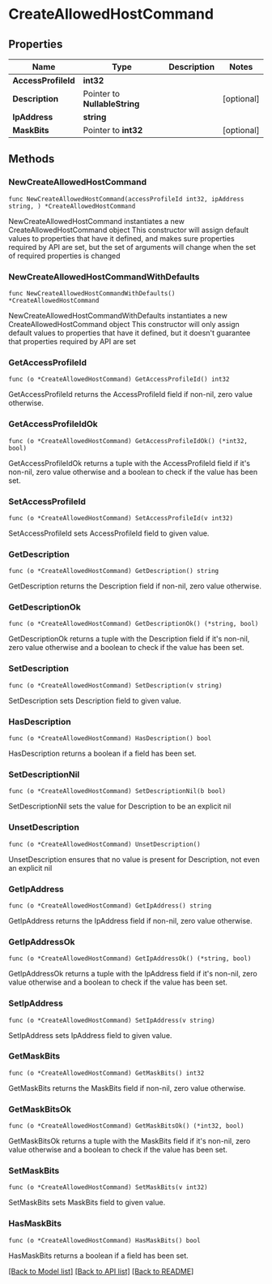 # CreateAllowedHostCommand

## Properties

Name | Type | Description | Notes
------------ | ------------- | ------------- | -------------
**AccessProfileId** | **int32** |  | 
**Description** | Pointer to **NullableString** |  | [optional] 
**IpAddress** | **string** |  | 
**MaskBits** | Pointer to **int32** |  | [optional] 

## Methods

### NewCreateAllowedHostCommand

`func NewCreateAllowedHostCommand(accessProfileId int32, ipAddress string, ) *CreateAllowedHostCommand`

NewCreateAllowedHostCommand instantiates a new CreateAllowedHostCommand object
This constructor will assign default values to properties that have it defined,
and makes sure properties required by API are set, but the set of arguments
will change when the set of required properties is changed

### NewCreateAllowedHostCommandWithDefaults

`func NewCreateAllowedHostCommandWithDefaults() *CreateAllowedHostCommand`

NewCreateAllowedHostCommandWithDefaults instantiates a new CreateAllowedHostCommand object
This constructor will only assign default values to properties that have it defined,
but it doesn't guarantee that properties required by API are set

### GetAccessProfileId

`func (o *CreateAllowedHostCommand) GetAccessProfileId() int32`

GetAccessProfileId returns the AccessProfileId field if non-nil, zero value otherwise.

### GetAccessProfileIdOk

`func (o *CreateAllowedHostCommand) GetAccessProfileIdOk() (*int32, bool)`

GetAccessProfileIdOk returns a tuple with the AccessProfileId field if it's non-nil, zero value otherwise
and a boolean to check if the value has been set.

### SetAccessProfileId

`func (o *CreateAllowedHostCommand) SetAccessProfileId(v int32)`

SetAccessProfileId sets AccessProfileId field to given value.


### GetDescription

`func (o *CreateAllowedHostCommand) GetDescription() string`

GetDescription returns the Description field if non-nil, zero value otherwise.

### GetDescriptionOk

`func (o *CreateAllowedHostCommand) GetDescriptionOk() (*string, bool)`

GetDescriptionOk returns a tuple with the Description field if it's non-nil, zero value otherwise
and a boolean to check if the value has been set.

### SetDescription

`func (o *CreateAllowedHostCommand) SetDescription(v string)`

SetDescription sets Description field to given value.

### HasDescription

`func (o *CreateAllowedHostCommand) HasDescription() bool`

HasDescription returns a boolean if a field has been set.

### SetDescriptionNil

`func (o *CreateAllowedHostCommand) SetDescriptionNil(b bool)`

 SetDescriptionNil sets the value for Description to be an explicit nil

### UnsetDescription
`func (o *CreateAllowedHostCommand) UnsetDescription()`

UnsetDescription ensures that no value is present for Description, not even an explicit nil
### GetIpAddress

`func (o *CreateAllowedHostCommand) GetIpAddress() string`

GetIpAddress returns the IpAddress field if non-nil, zero value otherwise.

### GetIpAddressOk

`func (o *CreateAllowedHostCommand) GetIpAddressOk() (*string, bool)`

GetIpAddressOk returns a tuple with the IpAddress field if it's non-nil, zero value otherwise
and a boolean to check if the value has been set.

### SetIpAddress

`func (o *CreateAllowedHostCommand) SetIpAddress(v string)`

SetIpAddress sets IpAddress field to given value.


### GetMaskBits

`func (o *CreateAllowedHostCommand) GetMaskBits() int32`

GetMaskBits returns the MaskBits field if non-nil, zero value otherwise.

### GetMaskBitsOk

`func (o *CreateAllowedHostCommand) GetMaskBitsOk() (*int32, bool)`

GetMaskBitsOk returns a tuple with the MaskBits field if it's non-nil, zero value otherwise
and a boolean to check if the value has been set.

### SetMaskBits

`func (o *CreateAllowedHostCommand) SetMaskBits(v int32)`

SetMaskBits sets MaskBits field to given value.

### HasMaskBits

`func (o *CreateAllowedHostCommand) HasMaskBits() bool`

HasMaskBits returns a boolean if a field has been set.


[[Back to Model list]](../README.md#documentation-for-models) [[Back to API list]](../README.md#documentation-for-api-endpoints) [[Back to README]](../README.md)


